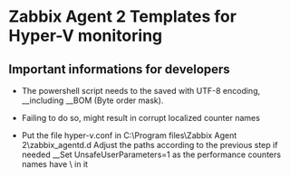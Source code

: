 # Zabbix Agent 2 Templates for Hyper-V monitoring 

## Important informations for developers

- The powershell script needs to the saved with UTF-8 encoding,
  __including __BOM (Byte order mask).
- Failing to do so, might result in corrupt localized counter names
  
- Put the file hyper-v.conf in C:\Program files\Zabbix Agent 2\zabbix_agentd.d
  Adjust the paths according to the previous step if needed
  __Set UnsafeUserParameters=1 as the performance counters names have \\ in it

